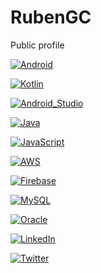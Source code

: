 # RubenGC
Public profile

[![Android](https://img.shields.io/badge/Android-3DDC84?style=for-the-badge&logo=android&logoColor=white&labelColor=101101)]()

[![Kotlin](https://img.shields.io/badge/Kotlin-0095D5?style=for-the-badge&logo=kotlin&logoColor=white&labelColor=101010)]()

[![Android_Studio](https://img.shields.io/badge/Android_Studio-3DDC84?style=for-the-badge&logo=android-studio&logoColor=white&labelColor=101010)]()

[![Java](https://img.shields.io/badge/Java-DDDC84?style=for-the-badge&logo=Java&logoColor=white&labelColor=101010)]()

[![JavaScript](https://img.shields.io/badge/JavaScript-F7DF1E?style=for-the-badge&logo=javascript&logoColor=white&labelColor=101010)]()

[![AWS](https://img.shields.io/badge/AWS-232F3E?style=for-the-badge&logo=amazon-aws&logoColor=white&labelColor=101010)]()

[![Firebase](https://img.shields.io/badge/Firebase-FFCA28?style=for-the-badge&logo=firebase&logoColor=white&labelColor=101010)]()

[![MySQL](https://img.shields.io/badge/MySQL-4479A1?style=for-the-badge&logo=mysql&logoColor=white&labelColor=101010)]()

[![Oracle](https://img.shields.io/badge/Oracle-44BBA1?style=for-the-badge&logo=mysql&logoColor=white&labelColor=101010)]()

[![LinkedIn](https://img.shields.io/badge/LinkedIn-Rubén_García_Codosero-0077B5?style=for-the-badge&logo=linkedin&logoColor=white&labelColor=101010)](https://www.linkedin.com/in/rubén-garcía-codosero-1a835486)

[![Twitter](https://img.shields.io/badge/Twitter-@rcodosero-1DA1F2?style=for-the-badge&logo=twitter&logoColor=white&labelColor=101010)](https://twitter.com/rcodosero)


